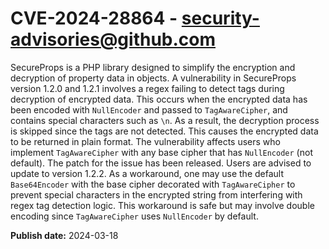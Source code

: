 # CVE-2024-28864 - security-advisories@github.com

SecureProps is a PHP library designed to simplify the encryption and decryption of property data in objects. A vulnerability in SecureProps version 1.2.0 and 1.2.1 involves a regex failing to detect tags during decryption of encrypted data. This occurs when the encrypted data has been encoded with `NullEncoder` and passed to `TagAwareCipher`, and contains special characters such as `\n`. As a result, the decryption process is skipped since the tags are not detected. This causes the encrypted data to be returned in plain format.  The vulnerability affects users who implement `TagAwareCipher` with any base cipher that has `NullEncoder` (not default). The patch for the issue has been released. Users are advised to update to version 1.2.2. As a workaround, one may use the default `Base64Encoder` with the base cipher decorated with `TagAwareCipher` to prevent special characters in the encrypted string from interfering with regex tag detection logic.  This workaround is safe but may involve double encoding since `TagAwareCipher` uses `NullEncoder` by default.

**Publish date:** 2024-03-18
